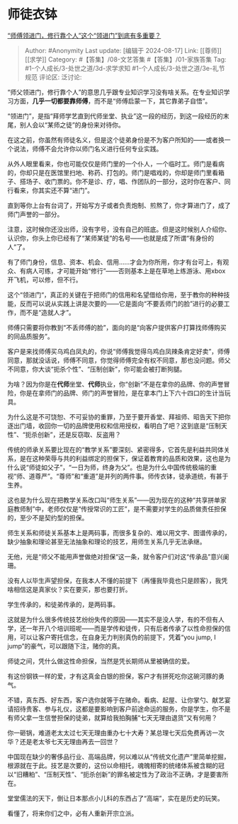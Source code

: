 # 师徒衣钵
[“师傅领进门，修行靠个人”这个“领进门”到底有多重要？](https://www.zhihu.com/question/604796840/answer/3079746092)

> Author: #Anonymity
> Last update: [编辑于 2024-08-17]
> Link: [[尊师]] [[求学]]
> Category: #【答集】/08-文艺答集 #【答集】/01-家族答集
> Tag: #1-个人成长/3-处世之道/3d-求学求知 #1-个人成长/3-处世之道/3e-礼节规范
> 评论区:
> 泛讨论:

“师父领进门，修行靠个人”的意思几乎跟专业知识学习没有啥关系。在专业知识学习方面，**几乎一切都要靠师傅**，而不是“师傅启蒙一下，其它靠弟子自悟”。

“领进门”，是指“拜师学艺直到代师坐堂、执业”这一段的经历，到这一段经历的末尾，别人会以“某师之徒”的身份来对待你。

在这之前，你虽然有师徒名义，但是这个徒弟身份是不为客户所知的——或者换一个说法，师傅不会允许你以师门名义进行任何专业实践。

从外人眼里看来，你也可能仅仅是师门里的一个仆人，一个临时工。师门是看病的，你却只是在医馆里扫地、称药、打包的。师门是唱戏的，你却是师门里看箱子、搭场子、收门票的。你不是诊、疗，唱、作团队的一部分，这时你在客户、同行看来，你其实还不算“进门”。

直到等你上台有台词了，开始写方子或者负责炮制、煎熬了，你才算进门了，成了师门声誉的一部分。

注意，这时候你还没出师，没有字号，没有自己的班底。但是这时候别人介绍你、认识你，你头上你已经有了“某师某徒”的名号——也就是成了所谓“有身份的人”了。

有了师门身份，信息、资本、机会、信用……才会为你所用，你才有台可上，有观众、有病人可练，才可能开始“修行”——否则基本上是在草地上练游泳、用xbox开飞机，可以修，但不行。

这个“领进门“，真正的关键在于把师门的信用和名望借给你用，至于教你的种种技能，反而可以说从实践上讲是次要的——它是面向“不要丢师门的脸”进行的必要工作，而不是“造就人才”。

师傅只需要将你教到“不丢师傅的脸”，面向的是“向客户提供客户打算找师傅购买的同品质服务”。

客户是来找师傅买乌鸡白凤丸的，你说“师傅我觉得乌鸡白凤辣条肯定好卖”，师傅同意，那就没话说，师傅不同意，你觉得师傅完全有权不同意，那也没问题。师父不同意，你大谈“扼杀个性”、“压制创新”，你可能会被打断狗腿。

为啥？因为你是在**代师**坐堂、**代师**执业，你“创新”不是在拿你的品牌、你的声誉冒险，你是在拿师门的品牌、师门的声誉冒险，是在拿本门上下六十四口的生计当玩具。

为什么这是不可饶恕、不可妥协的重罪，乃至于要开香堂、拜祖师、昭告天下把你逐出门墙，收回你一切的品牌使用权和信用授权，看明白了吧？这到底是“压制天性”、“扼杀创新”，还是反窃取、反盗用？

传统的师承关系要比现在的“教学关系”要深刻、紧密得多，它首先是利益共同体关系，是在这种荣辱与共的利益绑定的担保下，保证着教育的品质和效果，这也是为什么说“师徒如父子”，“一日为师，终身为父”。也是为什么中国传统极端的重视“师、道尊严”。“尊师”和“重道”是并列的两件事。师传衣钵，徒承道统，有甚于生养。

这也是为什么现在把教学关系改口叫“师生关系”——因为现在的这种“共享拼单家庭教师制”中，老师仅仅是“传授常识的工匠”，是不需要对学生的品质做责任担保的，至少不是契约型的担保。

师生关系和师徒关系基本上是两码事，而很多复杂的、难以用文字、图谱传承的，缺少抽象和理论甚至无法抽象和理论的技艺，用师生关系几乎无法承继。

无他，光是“师父不能用声誉做绝对担保“这一条，就令客户们对这“传承品”意兴阑珊。

没有人以毕生声望担保，在我本人不懂的前提下（再懂我毕竟也只是顾客），我凭啥相信这是真家伙？实在要买，那也要打折。

学生传承的，和徒弟传承的，是两码事。

这就是为什么很多传统技艺纷纷失传的原因——其实不是没人学，有的不但有人学，还一年开八个培训班呢——而是学传和徒传，只有后者传承了以性命担保的信用，可以让客户寄托信念，在自身无力判别真伪的前提下，凭着“you jump, I jump”的豪气，可以跟随下注，赌你的真。

师徒之间，凭什么做这性命担保，当然是凭长期师从里被确信的爱。

有这份钢铁一样的爱，才有这真金白银的担保，客户才有拼死吃你这碗河豚的勇气。

不错，真东西、好东西，客户选你就等于在赌命。看病、起屋、让你掌勺、献艺宴请招待贵客、参与礼仪，这都是要影响到客户前途命运的服务，你是学生，你不是有师父拿一生信誉担保的徒弟，就算给我拍胸脯“七天无理由退货”又有何用？

你一砸锅，难道老太太过七天无理由重办七十大寿？某总理七天后免费再访一次华？还是老太爷七天无理由再去一回世？

中国现在缺少的奢侈品行业、高端品牌，何以难以从“传统文化遗产”里简单挖掘，根源就在于此。技艺是次要的，这份以命相托，魂魄相寄的统绪体系被含糊的冠以“旧糟粕”、“压制天性”、“扼杀创新”的罪名被定性为了政治不正确，才是要害所在。

堂堂儒法的天下，倒让日本那点小儿科的东西占了“高端”，实在是历史的玩笑。

看懂了，将来你们之中，必有人重新开宗立派。
